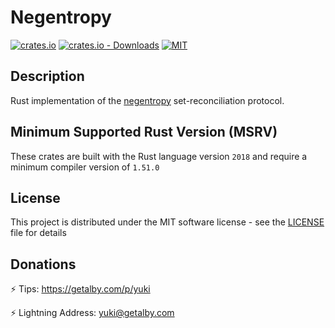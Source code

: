 # Negentropy

[![crates.io](https://img.shields.io/crates/v/negentropy.svg)](https://crates.io/crates/negentropy)
[![crates.io - Downloads](https://img.shields.io/crates/d/negentropy)](https://crates.io/crates/negentropy)
[![MIT](https://img.shields.io/crates/l/negentropy.svg)](./LICENSE)

## Description

Rust implementation of the [negentropy](https://github.com/hoytech/negentropy) set-reconciliation protocol.

## Minimum Supported Rust Version (MSRV)

These crates are built with the Rust language version `2018` and require a minimum compiler version of `1.51.0`

## License

This project is distributed under the MIT software license - see the [LICENSE](LICENSE) file for details

## Donations

⚡ Tips: <https://getalby.com/p/yuki>

⚡ Lightning Address: yuki@getalby.com
